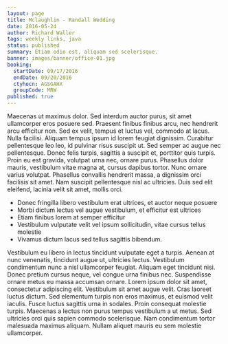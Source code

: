 ```yaml
---
layout: page
title: Mclaughlin - Randall Wedding
date: 2016-05-24
author: Richard Waller
tags: weekly links, java
status: published
summary: Etiam odio est, aliquam sed scelerisque.
banner: images/banner/office-01.jpg
booking:
  startDate: 09/17/2016
  endDate: 09/20/2016
  ctyhocn: AGSGAHX
  groupCode: MRW
published: true
---
```

Maecenas ut maximus dolor. Sed interdum auctor purus, sit amet ullamcorper eros posuere sed. Praesent finibus finibus arcu, nec hendrerit arcu efficitur non. Sed ex velit, tempus et luctus vel, commodo at lacus. Nulla facilisi. Aliquam tempus ipsum id lorem feugiat dignissim. Curabitur pellentesque leo leo, id pulvinar risus suscipit ut. Sed semper ac augue nec pellentesque. Donec felis turpis, sagittis a suscipit et, porttitor quis turpis. Proin eu est gravida, volutpat urna nec, ornare purus. Phasellus dolor mauris, vestibulum vitae magna at, cursus dapibus tortor. Nunc ornare varius volutpat. Phasellus convallis hendrerit massa, a dignissim orci facilisis sit amet. Nam suscipit pellentesque nisl ac ultricies. Duis sed elit eleifend, lacinia velit sit amet, mollis orci.

* Donec fringilla libero vestibulum erat ultrices, et auctor neque posuere
* Morbi dictum lectus vel augue vestibulum, et efficitur est ultrices
* Etiam finibus lorem at semper efficitur
* Vestibulum vulputate velit vel ipsum sollicitudin, vitae cursus tellus molestie
* Vivamus dictum lacus sed tellus sagittis bibendum.

Vestibulum eu libero in lectus tincidunt vulputate eget a turpis. Aenean at nunc venenatis, tincidunt augue ut, ultricies lectus. Vestibulum condimentum nunc a nisl ullamcorper feugiat. Aliquam eget tincidunt nisi. Donec pretium cursus neque, vel congue urna finibus nec. Suspendisse ornare metus eu massa accumsan ornare. Lorem ipsum dolor sit amet, consectetur adipiscing elit. Vestibulum sit amet augue velit. Cras laoreet luctus dictum. Sed elementum turpis non eros maximus, et euismod velit iaculis. Fusce luctus sagittis urna in sodales. Proin consequat molestie turpis. Maecenas a lectus non purus tempus vestibulum a ut metus. Sed ultricies orci quis sapien commodo scelerisque. Nam condimentum tortor malesuada maximus aliquam. Nullam aliquet mauris eu sem molestie ullamcorper.
